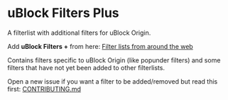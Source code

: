 # uBlock Filters Plus
A filterlist with additional filters for uBlock Origin.

Add **uBlock Filters +** from here: [Filter lists from around the web](https://github.com/gorhill/uBlock/wiki/Filter-lists-from-around-the-web#external-filter-lists-of-interest)

Contains filters specific to uBlock Origin (like popunder filters) and some filters that have not yet been added to other filterlists.

Open a new issue if you want a filter to be added/removed but read this first: [CONTRIBUTING.md](https://github.com/IDKwhattoputhere/uBlock-Filters-Plus/blob/master/CONTRIBUTING.md)
